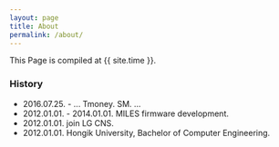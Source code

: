 ```yaml
---
layout: page
title: About
permalink: /about/
---
```


This Page is compiled at {{ site.time }}.

### History

- 2016.07.25. - ... Tmoney. SM.
...
- 2012.01.01. - 2014.01.01. MILES firmware development.
- 2012.01.01. join LG CNS.
- 2012.01.01. Hongik University, Bachelor of Computer Engineering.
